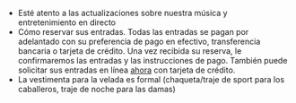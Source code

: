 - Esté atento a las actualizaciones sobre nuestra música y entretenimiento en directo
- Cómo reservar sus entradas. Todas las entradas se pagan por adelantado con su preferencia de pago en efectivo, transferencia bancaria o tarjeta de crédito. Una vez recibida su reserva, le confirmaremos las entradas y las instrucciones de pago. También puede solicitar sus entradas en línea [ahora](https://amicicannis1.ddock.gives/?givingPageId=e2d53e73-039f-4b81-acf7-5632a0c753e4) con tarjeta de crédito.
- La vestimenta para la velada es formal (chaqueta/traje de sport para los caballeros, traje de noche para las damas)